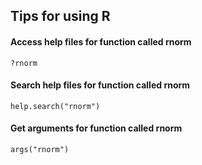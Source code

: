 ## Tips for using R

#### Access help files for function called rnorm
    ?rnorm

#### Search help files for function called rnorm
    help.search("rnorm")

#### Get arguments for function called rnorm
    args("rnorm")

